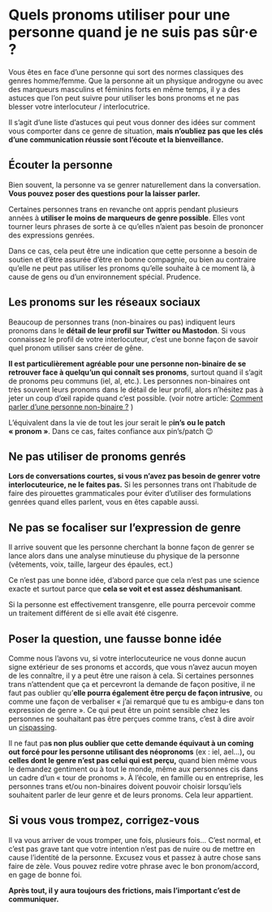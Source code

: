 # Quels pronoms utiliser pour une personne quand je ne suis pas sûr·e ?

Vous êtes en face d’une personne qui sort des normes classiques des genres homme/femme. Que la personne ait un physique androgyne ou avec des marqueurs masculins et féminins forts en même temps, il y a des astuces que l’on peut suivre pour utiliser les bons pronoms et ne pas blesser votre interlocuteur / interlocutrice.

Il s’agit d’une liste d’astuces qui peut vous donner des idées sur comment vous comporter dans ce genre de situation, **mais n’oubliez pas que les clés d’une communication réussie sont l’écoute et la bienveillance.**

## Écouter la personne

Bien souvent, la personne va se genrer naturellement dans la conversation. **Vous pouvez poser des questions pour la laisser parler.**

Certaines personnes trans en revanche ont appris pendant plusieurs années à **utiliser le moins de marqueurs de genre possible**. Elles vont tourner leurs phrases de sorte à ce qu’elles n’aient pas besoin de prononcer des expressions genrées.

Dans ce cas, cela peut être une indication que cette personne a besoin de soutien et d’être assurée d’être en bonne compagnie, ou bien au contraire qu’elle ne peut pas utiliser les pronoms qu’elle souhaite à ce moment là, à cause de gens ou d’un environnement spécial. Prudence.

## Les pronoms sur les réseaux sociaux

Beaucoup de personnes trans (non-binaires ou pas) indiquent leurs pronoms dans le **détail de leur profil sur Twitter ou Mastodon**. Si vous connaissez le profil de votre interlocuteur, c’est une bonne façon de savoir quel pronom utiliser sans créer de gêne.

**Il est particulièrement agréable pour une personne non-binaire de se retrouver face à quelqu’un qui connaît ses pronoms**, surtout quand il s’agit de pronoms peu communs (iel, al, etc.). Les personnes non-binaires ont très souvent leurs pronoms dans le détail de leur profil, alors n’hésitez pas à jeter un coup d’œil rapide quand c’est possible. (voir notre article: [Comment parler d’une personne non-binaire ?](https://wikitrans.co/2019/12/25/comment-parler-dune-personne-non-binaire/) )  
  
L’équivalent dans la vie de tout les jour serait le p**in’s** **ou le patch « pronom »**. Dans ce cas, faites confiance aux pin’s/patch 😉

## Ne pas utiliser de pronoms genrés

**Lors de conversations courtes, si vous n’avez pas besoin de genrer votre interlocuteurice, ne le faites pas.** Si les personnes trans ont l’habitude de faire des pirouettes grammaticales pour éviter d’utiliser des formulations genrées quand elles parlent, vous en êtes capable aussi.

## Ne pas se focaliser sur l’expression de genre

Il arrive souvent que les personne cherchant la bonne façon de genrer se lance alors dans une analyse minutieuse du physique de la personne (vêtements, voix, taille, largeur des épaules, ect.)

Ce n’est pas une bonne idée, d’abord parce que cela n’est pas une science exacte et surtout parce que **cela se voit et est assez déshumanisant**.

  
Si la personne est effectivement transgenre, elle pourra percevoir comme un traitement différent de si elle avait été cisgenre.

## Poser la question, une fausse bonne idée

Comme nous l’avons vu, si votre interlocuteurice ne vous donne aucun signe extérieur de ses pronoms et accords, que vous n’avez aucun moyen de les connaître, il y a peut être une raison à cela. Si certaines personnes trans n’attendent que ça et percevront la demande de façon positive, il ne faut pas oublier qu’**elle pourra également être perçu de façon intrusive**, ou comme une façon de verbaliser « j’ai remarqué que tu es ambigu-e dans ton expression de genre ». Ce qui peut être un point sensible chez les personnes ne souhaitant pas être perçues comme trans, c’est à dire avoir un [cispassing](https://wikitrans.co/2019/08/04/introduction-au-passing/).

Il ne faut pa**s non plus oublier que cette demande équivaut à un coming out forcé pour les personne utilisant des néopronoms** (ex : iel, ael…)**,** ou **celles dont le genre n’est pas celui qui est perçu,** quand bien même vous le demandez gentiment ou à tout le monde, même aux personnes cis dans un cadre d’un « tour de pronoms ». À l’école, en famille ou en entreprise, les personnes trans et/ou non-binaires doivent pouvoir choisir lorsqu’iels souhaitent parler de leur genre et de leurs pronoms. Cela leur appartient.

## Si vous vous trompez, corrigez-vous

Il va vous arriver de vous tromper, une fois, plusieurs fois… C’est normal, et c’est pas grave tant que votre intention n’est pas de nuire ou de mettre en cause l’identité de la personne. Excusez vous et passez à autre chose sans faire de zèle. Vous pouvez redire votre phrase avec le bon pronom/accord, en gage de bonne foi.

**Après tout, il y aura toujours des frictions, mais l’important c’est de communiquer.**